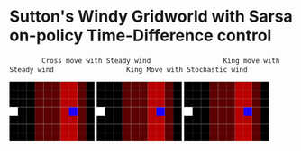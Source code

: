 # Sutton's Windy Gridworld with Sarsa on-policy Time-Difference control

            Cross move with Steady wind                  King move with Steady wind                  King Move with Stochastic wind

<p float="center">
  <img src="./Examples/Trained_Episode_Cross_Steady.gif" width="30%" />
  <img src="./Examples/Trained_Episode_King_Steady.gif" width="30%" />
  <img src="./Examples/Trained_Episode_King_Stochastic.gif" width="30%" />
</p>
